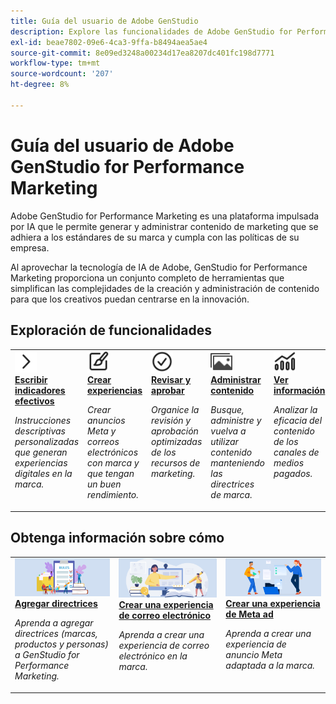 ```yaml
---
title: Guía del usuario de Adobe GenStudio
description: Explore las funcionalidades de Adobe GenStudio for Performance Marketing. Aprenda a crear recursos en la marca, generar variaciones y optimizar experiencias.
exl-id: beae7802-09e6-4ca3-9ffa-b8494aea5ae4
source-git-commit: 8e09ed3248a00234d17ea8207dc401fc198d7771
workflow-type: tm+mt
source-wordcount: '207'
ht-degree: 8%

---
```


# Guía del usuario de Adobe GenStudio for Performance Marketing

Adobe GenStudio for Performance Marketing es una plataforma impulsada por IA que le permite generar y administrar contenido de marketing que se adhiera a los estándares de su marca y cumpla con las políticas de su empresa.

Al aprovechar la tecnología de IA de Adobe, GenStudio for Performance Marketing proporciona un conjunto completo de herramientas que simplifican las complejidades de la creación y administración de contenido para que los creativos puedan centrarse en la innovación.

## Exploración de funcionalidades

<table style="table-layout:fixed">
<tr style="border: 0;">
   <td valign="top">
      <a href="../user-guide/effective-prompts.md">
      <img alt="Corchete derecho" src="../assets/icons/icon-chevronRight.svg" width="35">
      </a>
      <div>
         <a href="../user-guide/effective-prompts.md">
         <strong>Escribir indicadores efectivos</strong>
         </a>
      </div>
      <p>
         <em>Instrucciones descriptivas personalizadas que generan experiencias digitales en la marca.</em>
      </p>
   </td>
   <td valign="top">
      <a href="../user-guide/create/overview.md">
      <img alt="Pincel" src="../assets/icons/icon-create.svg" width="35">
      </a>
      <div>
         <a href="../user-guide/create/overview.md">
         <strong>Crear experiencias</strong>
         </a>
      </div>
      <p>
         <em>Crear anuncios Meta y correos electrónicos con marca y que tengan un buen rendimiento.</em>
      </p>
   </td>
   <td valign="top">
      <a href="../user-guide/approvals/overview.md">
      <img alt="Marca de verificación" src="../assets/icons/icon-checkmarkCircle.svg" width="35">
      </a>
      <div>
         <a href="../user-guide/approvals/overview.md">
         <strong>Revisar y aprobar</strong>
         </a>
      </div>
      <p>
         <em>Organice la revisión y aprobación optimizadas de los recursos de marketing.</em>
      </p>
   </td>
   <td valign="top">
      <a href="../user-guide/content/overview.md">
      <img alt="Cuadrícula" src="../assets/icons/icon-images.svg" width="35">
      </a>
      <div>
         <a href="../user-guide/content/overview.md">
         <strong>Administrar contenido</strong>
         </a>
      </div>
      <p>
         <em>Busque, administre y vuelva a utilizar contenido manteniendo las directrices de marca.</em>
      </p>
   </td>
   <td valign="top">
      <a href="../user-guide/insights/overview.md">
      <img alt="Gráfico" src="../assets/icons/icon-dataAnalytics.svg" width="35">
      </a>
      <div>
         <a href="../user-guide/insights/overview.md">
         <strong>Ver información</strong>
         </a>
      </div>
      <p>
         <em>Analizar la eficacia del contenido de los canales de medios pagados.</em>
      </p>
   </td>
</tr>
</table>

## Obtenga información sobre cómo

<table style="table-layout:fixed">
<td valign="top">
   <div>
      <a href="/help/user-guide/guidelines/add-guidelines.md">
      <img alt="Adición de directrices" src="../assets/card-guidelines.png">
      <strong>Agregar directrices</strong>
      </a>
   </div>
   <p>
      <em>Aprenda a agregar directrices (marcas, productos y personas) a GenStudio for Performance Marketing.</em>
   </p>
</td>
<td valign="top">
   <div>
      <a href="/help/user-guide/create/create-email-experience.md">
      <img alt="Ideas, libros, lápiz, ordenador" src="../assets/card-create-assets.png">
      <strong>Crear una experiencia de correo electrónico</strong>
      </a>
   </div>
   <p>
      <em>Aprenda a crear una experiencia de correo electrónico en la marca.</em>
   </p>
</td>
<td valign="top">
   <div>
      <a href="/help/user-guide/create/create-meta-ad.md">
      <img alt="Personas que mueven archivos a una carpeta" src="../assets/card-manage-content.png">
      <strong>Crear una experiencia de Meta ad</strong>
      </a>
   </div>
   <p>
      <em>Aprenda a crear una experiencia de anuncio Meta adaptada a la marca.</em>
   </p>
</td>
</table>
